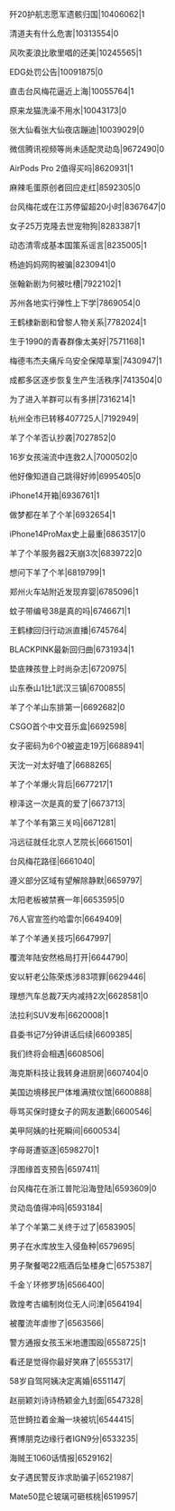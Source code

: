 歼20护航志愿军遗骸归国|10406062|1

清道夫有什么危害|10313554|0

风吹麦浪比歌里唱的还美|10245565|1

EDG处罚公告|10091875|0

直击台风梅花逼近上海|10055764|1

原来龙猫洗澡不用水|10043173|0

张大仙看张大仙夜店蹦迪|10039029|0

微信腾讯视频等尚未适配灵动岛|9672490|0

AirPods Pro 2值得买吗|8620931|1

麻辣毛蛋原创者回应走红|8592305|0

台风梅花或在江苏停留超20小时|8367647|0

女子25万克隆去世宠物狗|8283387|1

动态清零成基本国策系谣言|8235005|1

杨迪妈妈网购被骗|8230941|0

张翰新剧为何被吐槽|7922102|1

苏州各地实行弹性上下学|7869054|0

王鹤棣新剧和曾黎人物关系|7782024|1

生于1990的青春群像太美好|7571168|1

梅德韦杰夫痛斥乌安全保障草案|7430947|1

成都多区逐步恢复生产生活秩序|7413504|0

为了进入羊群可以有多拼|7316214|1

杭州全市已转移407725人|7192949|

羊了个羊否认抄袭|7027852|0

16岁女孩湍流中连救2人|7000502|0

他好像知道自己跳得好帅|6995405|0

iPhone14开箱|6936761|1

做梦都在羊了个羊|6932654|1

iPhone14ProMax史上最重|6863517|0

羊了个羊服务器2天崩3次|6839722|0

想问下羊了个羊|6819799|1

郑州火车站附近发现弃婴|6785096|1

蚊子带编号38是真的吗|6746671|1

王鹤棣回归行动派直播|6745764|

BLACKPINK最新回归曲|6731934|1

垫底辣孩登上时尚杂志|6720975|

山东泰山1比1武汉三镇|6700855|

羊了个羊山东排第一|6692682|0

CSGO首个中文音乐盒|6692598|

女子密码为6个0被盗走19万|6688941|

天沈一对太好嗑了|6688265|

羊了个羊爆火背后|6677217|1

穆泽这一次是真的爱了|6673713|

羊了个羊有第三关吗|6671281|

冯远征就任北京人艺院长|6661501|

台风梅花路径|6661040|

遵义部分区域有望解除静默|6659797|

太阳老板被禁赛一年|6653595|0

76人官宣签约哈雷尔|6649409|

羊了个羊通关技巧|6647997|

覆流年陆安然格局打开|6644790|

安以轩老公陈荣炼涉83项罪|6629446|

理想汽车总裁7天内减持2次|6628581|0

法拉利SUV发布|6620008|1

县委书记7分钟讲话后续|6609385|

我们终将会相遇|6608506|

海克斯科技让我转身进厨房|6607404|0

美国边境移民尸体堆满殡仪馆|6600888|

辱骂买保时捷女子的网友道歉|6600546|

美甲阿姨的社死瞬间|6600534|

字母哥遭驱逐|6598270|1

浮图缘首支预告|6597411|

台风梅花在浙江普陀沿海登陆|6593609|0

灵动岛值得冲吗|6593184|

羊了个羊第二关终于过了|6583905|

男子在水库放生入侵鱼种|6579695|

男子聚餐喝22瓶酒后坠楼身亡|6575387|

千金丫环修罗场|6566400|

敦煌考古编制岗位无人问津|6564194|

被覆流年虐惨了|6563566|

警方通报女孩玉米地遭围殴|6558725|1

看还是觉得你最好笑麻了|6555317|

58岁自驾阿姨决定离婚|6551147|

赵丽颖刘诗诗杨颖金九封面|6547328|

范世錡拉着金瀚一块被坑|6544415|

赛博朋克边缘行者IGN9分|6533235|

海贼王1060话情报|6529162|

女子遇民警反诈求助骗子|6521987|

Mate50昆仑玻璃可砸核桃|6519957|

